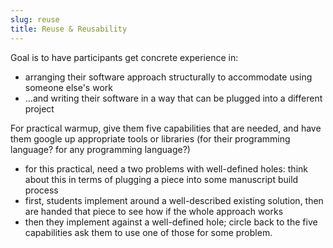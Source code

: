 ```yaml
---
slug: reuse
title: Reuse & Reusability
---
```


Goal is to have participants get concrete experience in:
 - arranging their software approach structurally to accommodate using someone else's work
 - ...and writing their software in a way that can be plugged into a different project

For practical warmup, give them five capabilities that are needed, and have them google up appropriate tools or libraries (for their programming language? for any programming language?)

 - for this practical, need a two problems with well-defined holes: think about this in terms of plugging a piece into some manuscript build process
 - first, students implement around a well-described existing solution, then are handed that piece to see how if the whole approach works
 - then they implement against a well-defined hole; circle back to the five capabilities ask them to use one of those for some problem.